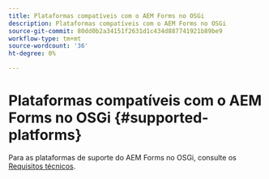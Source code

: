 ```yaml
---
title: Plataformas compatíveis com o AEM Forms no OSGi
description: Plataformas compatíveis com o AEM Forms no OSGi
source-git-commit: 80dd0b2a34151f2631d1c434d887741921b89be9
workflow-type: tm+mt
source-wordcount: '36'
ht-degree: 0%

---
```



# Plataformas compatíveis com o AEM Forms no OSGi {#supported-platforms}

Para as plataformas de suporte do AEM Forms no OSGi, consulte os [Requisitos técnicos](/help/sites-deploying/technical-requirements.md).
